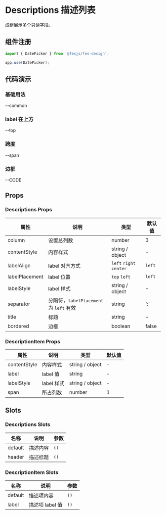 # Descriptions 描述列表

成组展示多个只读字段。

## 组件注册

```js
import { DatePicker } from '@fesjs/fes-design';

app.use(DatePicker);
```

## 代码演示

### 基础用法

--common

### label 在上方

--top

### 跨度

--span

### 边框

--CODE

## Props

### Descriptions Props

| 属性           | 说明                                    | 类型                    | 默认值 |
| -------------- | --------------------------------------- | ----------------------- | ------ |
| column         | 设置总列数                              | number                  | 3      |
| contentStyle   | 内容样式                                | string / object         | -      |
| labelAlign     | label 对齐方式                          | `left` `right` `center` | `left` |
| labelPlacement | label 位置                              | `top` `left`            | `left` |
| labelStyle     | label 样式                              | string / object         | -      |
| separator      | 分隔符，`labelPlacement` 为 `left` 有效 | string                  | ':'    |
| title          | 标题                                    | string                  | -      |
| bordered       | 边框                                    | boolean                 | false  |

### DescriptionItem Props

| 属性         | 说明       | 类型            | 默认值 |
| ------------ | ---------- | --------------- | ------ |
| contentStyle | 内容样式   | string / object | -      |
| label        | label 值   | string          | -      |
| labelStyle   | label 样式 | string / object | -      |
| span         | 所占列数   | number          | 1      |

## Slots

### Descriptions Slots

| 名称    | 说明     | 参数 |
| ------- | -------- | ---- |
| default | 描述内容 | `()` |
| header  | 描述标题 | `()` |

### DescriptionItem Slots

| 名称    | 说明            | 参数 |
| ------- | --------------- | ---- |
| default | 描述项内容      | `()` |
| label   | 描述项 label 值 | `()` |
